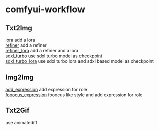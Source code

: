 # comfyui-workflow
## Txt2Img
[lora](txt2img/add_lora.json)  add a lora<br>
[refiner](txt2img/refiner.json)  add a refiner<br>
[refiner_lora](txt2img/refinder_lora.json)  add a refiner and a lora<br>
[sdxl_turbo](txt2img/sdxl_turbo.json)  use sdxl turbo model as checkpoint<br>
[sdxl_turbo_lora](txt2img/sdxl_turbo_lora.json)  use sdxl turbo lora and sdxl based model as checkpoint<br>
## Img2Img
[add_expression](img2img/add_expression.json)  add expression for role<br>
[fooocus_expression](img2img/fooocus_expression.json)  fooocus like style and add expression for role<br>
## Txt2Gif
use animatediff 
